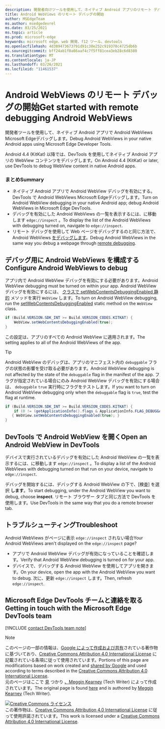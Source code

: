 ```yaml
---
description: 開発者向けツールを使用して、ネイティブ Android アプリのリモート デバッグ WebViews Microsoft Edge開始します。
title: Android WebViews のリモート デバッグの開始
author: MSEdgeTeam
ms.author: msedgedevrel
ms.date: 03/25/2021
ms.topic: article
ms.prod: microsoft-edge
keywords: microsoft edge、web 開発、f12 ツール、devtools
ms.openlocfilehash: 4d389473673791d91c38e252c919378c4725db6b
ms.sourcegitcommit: bff24ab1f0a66aaf4c7f5ff81cea3eb28c6d8380
ms.translationtype: MT
ms.contentlocale: ja-JP
ms.lasthandoff: 03/26/2021
ms.locfileid: "11461537"
---
```

<!-- Copyright Meggin Kearney 

   Licensed under the Apache License, Version 2.0 (the "License");
   you may not use this file except in compliance with the License.
   You may obtain a copy of the License at

       http://www.apache.org/licenses/LICENSE-2.0

   Unless required by applicable law or agreed to in writing, software
   distributed under the License is distributed on an "AS IS" BASIS,
   WITHOUT WARRANTIES OR CONDITIONS OF ANY KIND, either express or implied.
   See the License for the specific language governing permissions and
   limitations under the License.  -->  
# <a name="get-started-with-remote-debugging-android-webviews"></a><span data-ttu-id="91844-104">Android WebViews のリモート デバッグの開始</span><span class="sxs-lookup"><span data-stu-id="91844-104">Get started with remote debugging Android WebViews</span></span>  

<span data-ttu-id="91844-105">開発者ツールを使用して、ネイティブ Android アプリで Android WebViews Microsoft Edgeデバッグします。</span><span class="sxs-lookup"><span data-stu-id="91844-105">Debug Android WebViews in your native Android apps using Microsoft Edge Developer Tools.</span></span>  

<span data-ttu-id="91844-106">Android 4.4 \(KitKat\) 以降では、DevTools を使用してネイティブ Android アプリの WebView コンテンツをデバッグします。</span><span class="sxs-lookup"><span data-stu-id="91844-106">On Android 4.4 \(KitKat\) or later, use DevTools to debug WebView content in native Android apps.</span></span>  

### <a name="summary"></a><span data-ttu-id="91844-107">まとめ</span><span class="sxs-lookup"><span data-stu-id="91844-107">Summary</span></span>  

*   <span data-ttu-id="91844-108">ネイティブ Android アプリで Android WebView デバッグを有効にする。DevTools で Android WebViews Microsoft Edgeデバッグします。</span><span class="sxs-lookup"><span data-stu-id="91844-108">Turn on Android WebView debugging in your native Android app; debug Android WebViews in Microsoft Edge DevTools.</span></span>  
*   <span data-ttu-id="91844-109">デバッグを有効にした Android WebViews の一覧を表示するには、に移動します `edge://inspect` 。</span><span class="sxs-lookup"><span data-stu-id="91844-109">To display the list of the Android WebViews with debugging turned on, navigate to `edge://inspect`.</span></span>  
*   <span data-ttu-id="91844-110">リモート デバッグを使用して Web ページをデバッグするのと同じ方法で、Android WebViews [をデバッグします][RemoteDebuggingGettingStarted]。</span><span class="sxs-lookup"><span data-stu-id="91844-110">Debug Android WebViews in the same way you debug a webpage through [remote debugging][RemoteDebuggingGettingStarted].</span></span>  

## <a name="configure-android-webviews-to-debug"></a><span data-ttu-id="91844-111">デバッグ用に Android WebViews を構成する</span><span class="sxs-lookup"><span data-stu-id="91844-111">Configure Android WebViews to debug</span></span>  

<span data-ttu-id="91844-112">アプリ内で Android WebView デバッグを有効にする必要があります。</span><span class="sxs-lookup"><span data-stu-id="91844-112">Android WebView debugging must be turned on within your app.</span></span>  <span data-ttu-id="91844-113">Android WebView デバッグを有効にするには、 [クラスで setWebContentsDebuggingEnabled 静的][AndroidDeveloperWebViewsSetWebContentsDebuggingEnabled] メソッドを実行 `WebView` します。</span><span class="sxs-lookup"><span data-stu-id="91844-113">To turn on Android WebView debugging, run the [setWebContentsDebuggingEnabled][AndroidDeveloperWebViewsSetWebContentsDebuggingEnabled] static method on the `WebView` class.</span></span>  

```java
if (Build.VERSION.SDK_INT >= Build.VERSION_CODES.KITKAT) {
    WebView.setWebContentsDebuggingEnabled(true);
}
```  

<span data-ttu-id="91844-114">この設定は、アプリのすべての Android WebView に適用されます。</span><span class="sxs-lookup"><span data-stu-id="91844-114">The setting applies to all of the Android WebViews of the app.</span></span>  

> [!TIP]
> <span data-ttu-id="91844-115">Android WebView のデバッグは、アプリのマニフェスト内の `debuggable` フラグの状態の影響を受け取る必要があります。</span><span class="sxs-lookup"><span data-stu-id="91844-115">Android WebView debugging is not affected by the state of the `debuggable` flag in the manifest of the app.</span></span>  <span data-ttu-id="91844-116">フラグが指定されている場合にのみ Android WebView デバッグを有効にする場合は、 `debuggable` `true` 実行時にフラグをテストします。</span><span class="sxs-lookup"><span data-stu-id="91844-116">If you want to turn on Android WebView debugging only when the `debuggable` flag is `true`, test the flag at runtime.</span></span>  
> 
> ```java
> if (Build.VERSION.SDK_INT >= Build.VERSION_CODES.KITKAT) {
>     if (0 != (getApplicationInfo().flags & ApplicationInfo.FLAG_DEBUGGABLE))
>    { WebView.setWebContentsDebuggingEnabled(true); }
> }
> ```  

## <a name="open-an-android-webview-in-devtools"></a><span data-ttu-id="91844-117">DevTools で Android WebView を開く</span><span class="sxs-lookup"><span data-stu-id="91844-117">Open an Android WebView in DevTools</span></span>  

<span data-ttu-id="91844-118">デバイスで実行されているデバッグを有効にした Android WebView の一覧を表示するには、に移動します `edge://inspect` 。</span><span class="sxs-lookup"><span data-stu-id="91844-118">To display a list of the Android WebViews with debugging turned on that run on your device, navigate to `edge://inspect`.</span></span>  

<span data-ttu-id="91844-119">デバッグを開始するには、デバッグする Android WebView の下で、[検査] を選択 **します**。</span><span class="sxs-lookup"><span data-stu-id="91844-119">To start debugging, under the Android WebView you want to debug, choose **inspect**.</span></span>  <span data-ttu-id="91844-120">リモート ブラウザー タブと同じ方法で DevTools を使用します。</span><span class="sxs-lookup"><span data-stu-id="91844-120">Use DevTools in the same way that you do a remote browser tab.</span></span>  

<!--
:::image type="complex" source=".images/webview-debugging.msft.png" alt-text="Inspecting elements in an Android WebView" lightbox=".images/webview-debugging.msft.png":::
   Inspecting elements in an Android WebView  
:::image-end:::  

The gray graphics listed with the Android WebView represent its size and position relative to the screen of the device.  If your Android WebViews have titles set, the titles are listed as well.  
-->  

## <a name="troubleshoot"></a><span data-ttu-id="91844-121">トラブルシューティング</span><span class="sxs-lookup"><span data-stu-id="91844-121">Troubleshoot</span></span>  

<span data-ttu-id="91844-122">Android WebViews がページに表示 `edge://inspect` されない場合</span><span class="sxs-lookup"><span data-stu-id="91844-122">Your Android WebViews aren't displayed on the `edge://inspect` page?</span></span>  

*   <span data-ttu-id="91844-123">アプリで Android WebView デバッグが有効になっていることを確認します。</span><span class="sxs-lookup"><span data-stu-id="91844-123">Verify that Android WebView debugging is turned on for your app.</span></span>  
*   <span data-ttu-id="91844-124">デバイスで、デバッグする Android WebView を使用してアプリを開きます。</span><span class="sxs-lookup"><span data-stu-id="91844-124">On your device, open the app with the Android WebView you want to debug.</span></span>  <span data-ttu-id="91844-125">次に、更新 `edge://inspect` します。</span><span class="sxs-lookup"><span data-stu-id="91844-125">Then, refresh `edge://inspect`.</span></span>  

## <a name="getting-in-touch-with-the-microsoft-edge-devtools-team"></a><span data-ttu-id="91844-126">Microsoft Edge DevTools チームと連絡を取る</span><span class="sxs-lookup"><span data-stu-id="91844-126">Getting in touch with the Microsoft Edge DevTools team</span></span>  

[!INCLUDE [contact DevTools team note](../includes/contact-devtools-team-note.md)]  

<!-- links -->  

[RemoteDebuggingGettingStarted]: ./index.md "はじめに リモート デバッグ Android デバイスの使用|Microsoft Docs"  

[AndroidDeveloperWebViewsSetWebContentsDebuggingEnabled]: https://developer.android.com/reference/android/webkit/WebView.html#setWebContentsDebuggingEnabled(boolean) "setWebContentsDebuggingEnabled - WebView |Android 開発者"  

> [!NOTE]
> <span data-ttu-id="91844-129">このページの一部の情報は、[Google によって作成および共有][GoogleSitePolicies]されている著作物に基づいており、[Creative Commons Attribution 4.0 International License][CCA4IL] に記載されている条項に従って使用されています。</span><span class="sxs-lookup"><span data-stu-id="91844-129">Portions of this page are modifications based on work created and [shared by Google][GoogleSitePolicies] and used according to terms described in the [Creative Commons Attribution 4.0 International License][CCA4IL].</span></span>  
> <span data-ttu-id="91844-130">元のページはここで [見](https://developers.google.com/web/tools/chrome-devtools/remote-debugging/webviews) つかり [、Meggin Kearney][MegginKearney] \(Tech Writer\) によって作成されています。</span><span class="sxs-lookup"><span data-stu-id="91844-130">The original page is found [here](https://developers.google.com/web/tools/chrome-devtools/remote-debugging/webviews) and is authored by [Meggin Kearney][MegginKearney] \(Tech Writer\).</span></span>  

[![Creative Commons ライセンス][CCby4Image]][CCA4IL]  
<span data-ttu-id="91844-132">この著作物は、[Creative Commons Attribution 4.0 International License][CCA4IL] に従って使用許諾されています。</span><span class="sxs-lookup"><span data-stu-id="91844-132">This work is licensed under a [Creative Commons Attribution 4.0 International License][CCA4IL].</span></span>  

[CCA4IL]: http://creativecommons.org/licenses/by/4.0  
[CCby4Image]: https://i.creativecommons.org/l/by/4.0/88x31.png  
[GoogleSitePolicies]: https://developers.google.com/terms/site-policies  
[KayceBasques]: https://developers.google.com/web/resources/contributors/kaycebasques  
[MegginKearney]: https://developers.google.com/web/resources/contributors/megginkearney  
